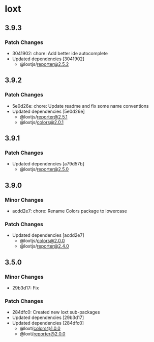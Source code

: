 # loxt

## 3.9.3

### Patch Changes

- 3041902: chore: Add better ide autocomplete
- Updated dependencies [3041902]
  - @loxtjs/reporter@2.5.2

## 3.9.2

### Patch Changes

- 5e0d26e: chore: Update readme and fix some name conventions
- Updated dependencies [5e0d26e]
  - @loxtjs/reporter@2.5.1
  - @loxtjs/colors@2.0.1

## 3.9.1

### Patch Changes

- Updated dependencies [a79d57b]
  - @loxtjs/reporter@2.5.0

## 3.9.0

### Minor Changes

- acdd2e7: chore: Rename Colors package to lowercase

### Patch Changes

- Updated dependencies [acdd2e7]
  - @loxtjs/colors@2.0.0
  - @loxtjs/reporter@2.4.0

## 3.5.0

### Minor Changes

- 29b3d17: Fix

### Patch Changes

- 284dfc0: Created new loxt sub-packages
- Updated dependencies [29b3d17]
- Updated dependencies [284dfc0]
  - @loxt/colors@1.0.0
  - @loxt/reporter@2.0.0
